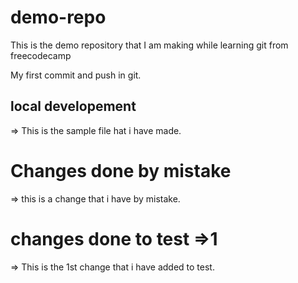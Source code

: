 # demo-repo
This is the demo repository that I am making while learning git from freecodecamp

My first commit and push in git.

## local developement
=> This is the sample file hat i have made.

# Changes done by mistake
=> this is a change that i have by mistake.

# changes done to test =>1
=> This is the 1st change that i have added to test.